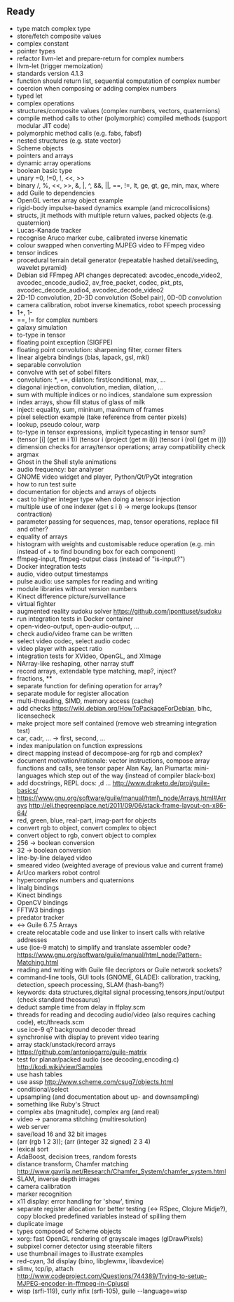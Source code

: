 ## Ready

* type match complex type
* store/fetch composite values
* complex constant
* pointer types
* refactor llvm-let and prepare-return for complex numbers
* llvm-let (trigger memoization)
* standards version 4.1.3
* function should return list, sequential computation of complex number
* coercion when composing or adding complex numbers
* typed let
* complex operations
* structures/composite values (complex numbers, vectors, quaternions)
* compile method calls to other (polymorphic) compiled methods (support modular JIT code)
* polymorphic method calls (e.g. fabs, fabsf)
* nested structures (e.g. state vector)
* Scheme objects
* pointers and arrays
* dynamic array operations
* boolean basic type
* unary =0, !=0, !, <<, >>
* binary /, %, <<, >>, &, |, ^, &&, ||, ==, !=, lt, ge, gt, ge, min, max, where
* add Guile to dependencies
* OpenGL vertex array object example
* rigid-body impulse-based dynamics example (and microcollisions)
* structs, jit methods with multiple return values, packed objects (e.g. quaternion)
* Lucas-Kanade tracker
* recognise Aruco marker cube, calibrated inverse kinematic
* colour swapped when converting MJPEG video to FFmpeg video
* tensor indices
* procedural terrain detail generator (repeatable hashed detail/seeding, wavelet pyramid)
* Debian sid FFmpeg API changes
  deprecated: avcodec\_encode\_video2, avcodec\_encode\_audio2, av\_free\_packet, codec, pkt\_pts, avcodec\_decode\_audio4, avcodec\_decode\_video2
* 2D-1D convolution, 2D-3D convolution (Sobel pair), 0D-0D convolution
* camera calibration, robot inverse kinematics, robot speech processing
* 1+, 1-
* ==, != for complex numbers
* galaxy simulation
* to-type in tensor
* floating point exception (SIGFPE)
* floating point convolution: sharpening filter, corner filters
* linear algebra bindings (blas, lapack, gsl, mkl)
* separable convolution
* convolve with set of sobel filters
* convolution: \*, +=, dilation: first/conditional, max, ...
* diagonal injection, convolution, median, dilation, ...
* sum with multiple indices or no indices, standalone sum expression
* index arrays, show fill status of glass of milk
* inject: equality, sum, mininum, maximum of frames
* pixel selection example (take reference from center pixels)
* lookup, pseudo colour, warp
* to-type in tensor expressions, implicit typecasting in tensor sum?
* (tensor [i] (get m i 1)) (tensor i (project (get m i))) (tensor i (roll (get m i)))
* dimension checks for array/tensor operations; array compatibility check
* argmax
* Ghost in the Shell style animations
* audio frequency: bar analyser
* GNOME video widget and player, Python/Qt/PyQt integration
* how to run test suite
* documentation for objects and arrays of objects
* cast to higher integer type when doing a tensor injection
* multiple use of one indexer (get s i i) -> merge lookups (tensor contraction)
* parameter passing for sequences, map, tensor operations, replace fill and other?
* equality of arrays
* histogram with weights and customisable reduce operation (e.g. min instead of + to find bounding box for each component)
* ffmpeg-input, ffmpeg-output class (instead of "is-input?")
* Docker integration tests
* audio, video output timestamps
* pulse audio: use samples for reading and writing
* module libraries without version numbers
* Kinect difference picture/surveillance
* virtual fighter
* augmented reality sudoku solver https://github.com/jponttuset/sudoku
* run integration tests in Docker container
* open-video-output, open-audio-output, ...
* check audio/video frame can be written
* select video codec, select audio codec
* video player with aspect ratio
* integration tests for XVideo, OpenGL, and XImage
* NArray-like reshaping, other narray stuff
* record arrays, extendable type matching, map?, inject?
* fractions, \*\*
* separate function for defining operation for array?
* separate module for register allocation
* multi-threading, SIMD, memory access (cache)
* add checks https://wiki.debian.org/HowToPackageForDebian, blhc, licensecheck
* make project more self contained (remove web streaming integration test)
* car, cadr, ... -> first, second, ...
* index manipulation on function expressions
* direct mapping instead of decompose-arg for rgb and complex?
* document motivation/rationale: vector instructions, compose array functions and calls, see tensor paper
  Alan Kay, Ian Piumarta: mini-languages which step out of the way (instead of compiler black-box)
* add docstrings, REPL docs: ,d ...
  http://www.draketo.de/proj/guile-basics/
* https://www.gnu.org/software/guile/manual/html\_node/Arrays.html#Arrays
  http://eli.thegreenplace.net/2011/09/06/stack-frame-layout-on-x86-64/
* red, green, blue, real-part, imag-part for objects
* convert rgb to object, convert complex to object
* convert object to rgb, convert object to complex
* 256 -> boolean conversion
* 32 -> boolean conversion
* line-by-line delayed video
* smeared video (weighted average of previous value and current frame)
* ArUco markers robot control
* hypercomplex numbers and quaternions
* linalg bindings
* Kinect bindings
* OpenCV bindings
* FFTW3 bindings
* predator tracker
* <-> Guile 6.7.5 Arrays
* create relocatable code and use linker to insert calls with relative addresses
* use (ice-9 match) to simplify and translate assembler code?
  https://www.gnu.org/software/guile/manual/html_node/Pattern-Matching.html
* reading and writing with Guile file decriptors or Guile network sockets?
* command-line tools, GUI tools (GNOME, GLADE): calibration, tracking, detection, speech processing, SLAM (hash-bang?)
* keywords: data structures,digital signal processing,tensors,input/output (check standard theosaurus)
* deduct sample time from delay in ffplay.scm
* threads for reading and decoding audio/video (also requires caching code), etc/threads.scm
* use ice-9 q? background decoder thread
* synchronise with display to prevent video tearing
* array stack/unstack/record arrays
* https://github.com/antoniogarro/guile-matrix
* test for planar/packed audio (see decoding\_encoding.c)
  http://kodi.wiki/view/Samples
* use hash tables
* use assp http://www.scheme.com/csug7/objects.html
* conditional/select
* upsampling (and documentation about up- and downsampling)
* something like Ruby's Struct
* complex abs (magnitude), complex arg (and real)
* video -> panorama stitching (multiresolution)
* web server
* save/load 16 and 32 bit images
* (arr (rgb 1 2 3)); (arr (integer 32 signed) 2 3 4)
* lexical sort
* AdaBoost, decision trees, random forests
* distance transform, Chamfer matching
  http://www.gavrila.net/Research/Chamfer_System/chamfer_system.html
* SLAM, inverse depth images
* camera calibration
* marker recognition
* x11 display: error handling for 'show', timing
* separate register allocation for better testing (<-> RSpec, Clojure Midje?),
  copy blocked predefined variables instead of spilling them
* duplicate image
* types composed of Scheme objects
* xorg: fast OpenGL rendering of grayscale images (glDrawPixels)
* subpixel corner detector using steerable filters
* use thumbnail images to illustrate examples
* red-cyan, 3d display (bino, libglewmx, libavdevice)
* slimv, tcp/ip, attach
  http://www.codeproject.com/Questions/744389/Trying-to-setup-MJPEG-encoder-in-ffmpeg-in-Cpluspl
* wisp (srfi-119), curly infix (srfi-105), guile --language=wisp <file>
